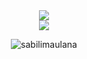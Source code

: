 <div align=center>
  <img src="https://github-readme-stats.vercel.app/api?username=sabilimaulana&show_icons=true&theme=radical"/>
</div>

<div align=center>
  <img  src="https://github-readme-stats.vercel.app/api/top-langs/?username=sabilimaulana&layout=compact"/>
  <p><img align="center" src="https://github-readme-streak-stats.herokuapp.com/?user=sabilimaulana&" alt="sabilimaulana" /></p>
</div>

